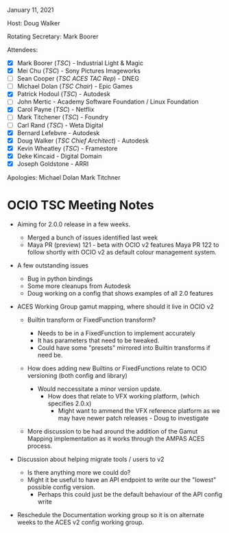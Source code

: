 <!-- SPDX-License-Identifier: CC-BY-4.0 -->
<!-- Copyright Contributors to the OpenColorIO Project. -->

January 11, 2021

Host: Doug Walker

Rotating Secretary: Mark Boorer

Attendees:
  * [x] Mark Boorer (_TSC_) - Industrial Light & Magic
  * [x] Mei Chu (_TSC_) - Sony Pictures Imageworks
  * [ ] Sean Cooper (_TSC ACES TAC Rep_) - DNEG
  * [ ] Michael Dolan (_TSC Chair_) - Epic Games
  * [x] Patrick Hodoul (_TSC_) - Autodesk
  * [ ] John Mertic - Academy Software Foundation / Linux Foundation
  * [x] Carol Payne (_TSC_) - Netflix
  * [ ] Mark Titchener (_TSC_) - Foundry
  * [ ] Carl Rand (_TSC_) - Weta Digital
  * [x] Bernard Lefebvre - Autodesk
  * [x] Doug Walker (_TSC Chief Architect_) - Autodesk
  * [x] Kevin Wheatley (_TSC_) - Framestore
  * [x] Deke Kincaid - Digital Domain
  * [x] Joseph Goldstone - ARRI

Apologies:
	Michael Dolan
	Mark Titchner

# **OCIO TSC Meeting Notes**

* Aiming for 2.0.0 release in a few weeks.
	- Merged a bunch of issues identified last week
    - Maya PR (preview) 121 - beta with OCIO v2 features
	  Maya PR 122 to follow shortly with OCIO v2 as default
	  colour management system.

* A few outstanding issues
    - Bug in python bindings
    - Some more cleanups from Autodesk
	- Doug working on a config that shows examples of all 2.0 features


* ACES Working Group gamut mapping, where should it live in OCIO v2
    - Builtin transform or FixedFunction transform?
	  - Needs to be in a FixedFunction to implement accurately
	  - It has parameters that need to be tweaked.
	  - Could have some "presets" mirrored into Builtin transforms if need be.

	- How does adding new Builtins or FixedFunctions relate to OCIO versioning (both config and library)
	  - Would neccessitate a minor version update.
	    - How does that relate to VFX working platform, (which specifies 2.0.x)
	      - Might want to ammend the VFX reference platform as we may have newer patch
	        releases - Doug to investigate
	- More discussion to be had around the addition of the Gamut Mapping implementation
	  as it works through the AMPAS ACES process.

* Discussion about helping migrate tools / users to v2
    - Is there anything more we could do?
	- Might it be useful to have an API endpoint to write our the "lowest" possible
	  config version.
	  - Perhaps this could just be the default behaviour of the API config write

* Reschedule the Documentation working group so it is on alternate weeks to the ACES v2 config working group.
